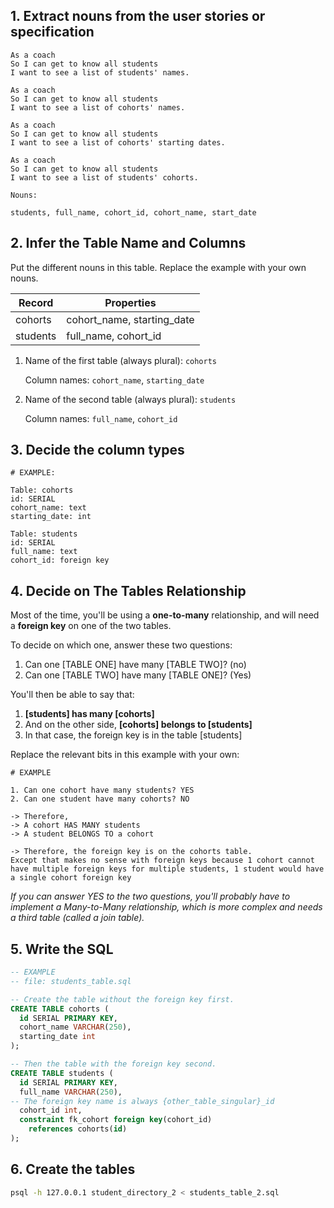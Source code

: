 ## 1. Extract nouns from the user stories or specification

```
As a coach
So I can get to know all students
I want to see a list of students' names.

As a coach
So I can get to know all students
I want to see a list of cohorts' names.

As a coach
So I can get to know all students
I want to see a list of cohorts' starting dates.

As a coach
So I can get to know all students
I want to see a list of students' cohorts.
```

```
Nouns:

students, full_name, cohort_id, cohort_name, start_date
```

## 2. Infer the Table Name and Columns

Put the different nouns in this table. Replace the example with your own nouns.

| Record                  | Properties                 |
| ---------------------   | ------------------         |
| cohorts                 | cohort_name, starting_date |
| students                | full_name, cohort_id       |


1. Name of the first table (always plural): `cohorts` 

    Column names: `cohort_name`, `starting_date`

2. Name of the second table (always plural): `students` 

    Column names: `full_name`, `cohort_id`

## 3. Decide the column types
```
# EXAMPLE:

Table: cohorts
id: SERIAL
cohort_name: text
starting_date: int

Table: students
id: SERIAL
full_name: text
cohort_id: foreign key
```

## 4. Decide on The Tables Relationship

Most of the time, you'll be using a **one-to-many** relationship, and will need a **foreign key** on one of the two tables.

To decide on which one, answer these two questions:

1. Can one [TABLE ONE] have many [TABLE TWO]? (no)
2. Can one [TABLE TWO] have many [TABLE ONE]? (Yes)

You'll then be able to say that:

1. **[students] has many [cohorts]**
2. And on the other side, **[cohorts] belongs to [students]**
3. In that case, the foreign key is in the table [students]

Replace the relevant bits in this example with your own:

```
# EXAMPLE

1. Can one cohort have many students? YES
2. Can one student have many cohorts? NO

-> Therefore,
-> A cohort HAS MANY students
-> A student BELONGS TO a cohort

-> Therefore, the foreign key is on the cohorts table.
Except that makes no sense with foreign keys because 1 cohort cannot have multiple foreign keys for multiple students, 1 student would have a single cohort foreign key
```

*If you can answer YES to the two questions, you'll probably have to implement a Many-to-Many relationship, which is more complex and needs a third table (called a join table).*

## 5. Write the SQL

```sql
-- EXAMPLE
-- file: students_table.sql

-- Create the table without the foreign key first.
CREATE TABLE cohorts (
  id SERIAL PRIMARY KEY,
  cohort_name VARCHAR(250),
  starting_date int
);

-- Then the table with the foreign key second.
CREATE TABLE students (
  id SERIAL PRIMARY KEY,
  full_name VARCHAR(250),
-- The foreign key name is always {other_table_singular}_id
  cohort_id int,
  constraint fk_cohort foreign key(cohort_id)
    references cohorts(id)
);

```

## 6. Create the tables

```bash
psql -h 127.0.0.1 student_directory_2 < students_table_2.sql
```